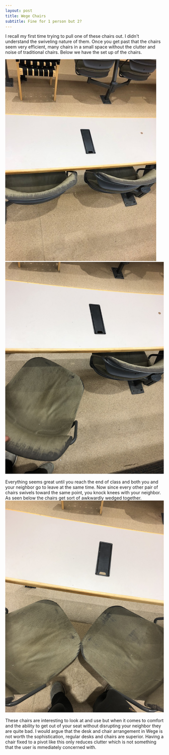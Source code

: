 ```yaml
---
layout: post
title: Wege Chairs
subtitle: Fine for 1 person but 2?
---
```


I recall my first time trying to pull one of these chairs out. I didn't understand the swiveling nature of them. Once you get past that the chairs seem very efficient, many chairs in a small space without the clutter and noise of traditional chairs. Below we have the set up of the chairs.

![](../chairs.jpg)
![](../chairout.jpg)

Everything seems great until you reach the end of class and both you and your neighbor go to leave at the same time. Now since every other pair of chairs swivels toward the same point, you knock knees with your neighbor. As seen below the chairs get sort of awkwardly wedged together. 
![](../twochairs.jpg)

These chairs are interesting to look at and use but when it comes to comfort and the ability to get out of your seat without disrupting your neighbor they are quite bad. I would argue that the desk and chair arrangement in Wege is not worth the sophistication, regular desks and chairs are superior. Having a chair fixed to a pivot like this only reduces clutter which is not something that the user is mmediately concerned with. 
